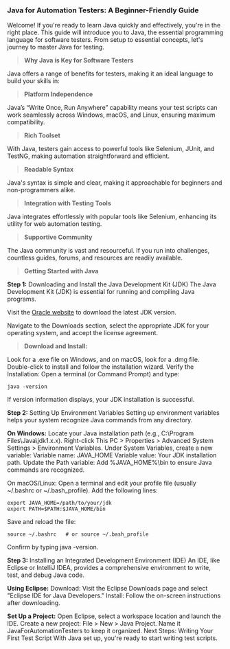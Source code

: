 ### **Java for Automation Testers: A Beginner-Friendly Guide**

Welcome! If you're ready to learn Java quickly and effectively, you're in the right place. This guide will introduce you to Java, the essential programming language for software testers. From setup to essential concepts, let's journey to master Java for testing.

> **Why Java is Key for Software Testers**

Java offers a range of benefits for testers, making it an ideal language to build your skills in:

> **Platform Independence**

Java’s “Write Once, Run Anywhere” capability means your test scripts can work seamlessly across Windows, macOS, and Linux, ensuring maximum compatibility.

> **Rich Toolset**

With Java, testers gain access to powerful tools like Selenium, JUnit, and TestNG, making automation straightforward and efficient.

> **Readable Syntax**

Java's syntax is simple and clear, making it approachable for beginners and non-programmers alike.

> **Integration with Testing Tools**

Java integrates effortlessly with popular tools like Selenium, enhancing its utility for web automation testing.

> **Supportive Community**

The Java community is vast and resourceful. If you run into challenges, countless guides, forums, and resources are readily available.

> **Getting Started with Java**

**Step 1:** Downloading and Install the Java Development Kit (JDK)
The Java Development Kit (JDK) is essential for running and compiling Java programs.

Visit the [Oracle website](https://www.oracle.com/java/technologies/javase-jdk11-downloads.html) to download the latest JDK version.

Navigate to the Downloads section, select the appropriate JDK for your operating system, and accept the license agreement.

> **Download and Install:**

Look for a .exe file on Windows, and on macOS, look for a .dmg file.
Double-click to install and follow the installation wizard.
Verify the Installation: Open a terminal (or Command Prompt) and type:

```java -version```

If version information displays, your JDK installation is successful.

**Step 2:** Setting Up Environment Variables
Setting up environment variables helps your system recognize Java commands from any directory.

**On Windows:**
Locate your Java installation path (e.g., C:\Program Files\Java\jdk1.x.x).
Right-click This PC > Properties > Advanced System Settings > Environment Variables.
Under System Variables, create a new variable:
Variable name: JAVA_HOME
Variable value: Your JDK installation path.
Update the Path variable: Add %JAVA_HOME%\bin to ensure Java commands are recognized.

On macOS/Linux:
Open a terminal and edit your profile file (usually ~/.bashrc or ~/.bash_profile).
Add the following lines:
```
export JAVA_HOME=/path/to/your/jdk
export PATH=$PATH:$JAVA_HOME/bin
```

Save and reload the file:

```source ~/.bashrc   # or source ~/.bash_profile```

Confirm by typing java -version.

**Step 3:** Installing an Integrated Development Environment (IDE)
An IDE, like Eclipse or IntelliJ IDEA, provides a comprehensive environment to write, test, and debug Java code.

**Using Eclipse:**
Download: Visit the Eclipse Downloads page and select "Eclipse IDE for Java Developers."
Install: Follow the on-screen instructions after downloading.

**Set Up a Project:**
Open Eclipse, select a workspace location and launch the IDE.
Create a new project: File > New > Java Project.
Name it JavaForAutomationTesters to keep it organized.
Next Steps: Writing Your First Test Script
With Java set up, you're ready to start writing test scripts.
